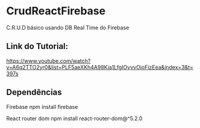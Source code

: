 # CrudReactFirebase
C.R.U.D básico usando DB Real Time do Firebase

## Link do Tutorial:
https://www.youtube.com/watch?v=A6q2TTO2yr0&list=PLF5aeXKh4A98Kia1LfgIOyvvOioFizEea&index=3&t=397s

## Dependências
Firebase
    npm install firebase

React router dom
    npm install react-router-dom@^5.2.0